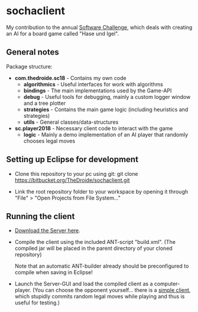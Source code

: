 # sochaclient

My contribution to the annual [Software Challenge](http://www.software-challenge.de), which
deals with creating an AI for a board game called "Hase und Igel".

## General notes

Package structure:

* **com.thedroide.sc18** - Contains my own code
    * **algorithmics** - Useful interfaces for work with algorithms
    * **bindings** - The main implementations used by the Game-API
    * **debug** - Useful tools for debugging, mainly a custom logger window and a tree plotter
    * **strategies** - Contains the main game logic (including heuristics and strategies)
    * **utils** - General classes/data-structures
* **sc.player2018** - Necessary client code to interact with the game
    * **logic** - Mainly a demo implementation of an AI player that randomly chooses legal moves

## Setting up Eclipse for development

* Clone this repository to your pc using git:
    git clone https://bitbucket.org/TheDroide/sochaclient.git

* Link the root repository folder to your workspace by opening
  it through "File" > "Open Projects from File System..."

## Running the client

* [Download the Server here](http://www.software-challenge.de/downloads/).
  
* Compile the client using the included ANT-script "build.xml".
  (The compiled jar will be placed in the parent directory of your cloned repository)
  
  Note that an automatic ANT-builder already should be preconfigured to compile
  when saving in Eclipse!
  
* Launch the Server-GUI and load the compiled client as a computer-player.
  (You can choose the opponent yourself... there is a [simple client](http://www.software-challenge.de/downloads/),
  which stupidly commits random legal moves while playing and thus is useful
  for testing.)